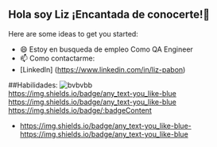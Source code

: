 ## Hola soy Liz ¡Encantada de conocerte!👋

<!--
**liznayarit/liznayarit** is a ✨ _special_ ✨ repository because its `README.md` (this file) appears on your GitHub profile.-->

Here are some ideas to get you started:


- 😄 Estoy en busqueda de empleo Como QA Engineer
- 📫 Como contactarme:
- [Linkedln] (https://www.linkedin.com/in/liz-pabon)

##Habilidades:
![bvbvbb](https://img.shields.io/badge/any_text-you_like-blue)</br>
https://img.shields.io/badge/any_text-you_like-blue
https://img.shields.io/badge/any_text-you_like-blue
https://img.shields.io/badge/:badgeContent
- https://img.shields.io/badge/any_text-you_like-blue- https://img.shields.io/badge/any_text-you_like-blue
